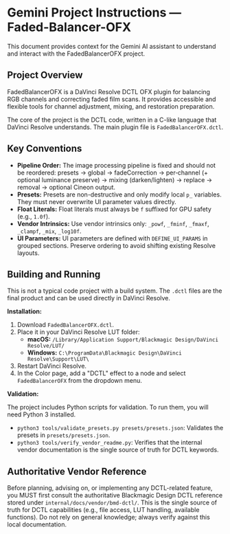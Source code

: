 # Gemini Project Instructions — Faded-Balancer-OFX

This document provides context for the Gemini AI assistant to understand and interact with the FadedBalancerOFX project.

## Project Overview

FadedBalancerOFX is a DaVinci Resolve DCTL OFX plugin for balancing RGB channels and correcting faded film scans. It provides accessible and flexible tools for channel adjustment, mixing, and restoration preparation.

The core of the project is the DCTL code, written in a C-like language that DaVinci Resolve understands. The main plugin file is `FadedBalancerOFX.dctl`.

## Key Conventions

*   **Pipeline Order:** The image processing pipeline is fixed and should not be reordered: presets → global → fadeCorrection → per‑channel (+ optional luminance preserve) → mixing (darken/lighten) → replace → removal → optional Cineon output.
*   **Presets:** Presets are non-destructive and only modify local `p_` variables. They must never overwrite UI parameter values directly.
*   **Float Literals:** Float literals must always be `f` suffixed for GPU safety (e.g., `1.0f`).
*   **Vendor Intrinsics:** Use vendor intrinsics only: `_powf`, `_fminf`, `_fmaxf`, `_clampf`, `_mix`, `_log10f`.
*   **UI Parameters:** UI parameters are defined with `DEFINE_UI_PARAMS` in grouped sections. Preserve ordering to avoid shifting existing Resolve layouts.

## Building and Running

This is not a typical code project with a build system. The `.dctl` files are the final product and can be used directly in DaVinci Resolve.

**Installation:**

1.  Download `FadedBalancerOFX.dctl`.
2.  Place it in your DaVinci Resolve LUT folder:
    *   **macOS:** `/Library/Application Support/Blackmagic Design/DaVinci Resolve/LUT/`
    *   **Windows:** `C:\ProgramData\Blackmagic Design\DaVinci Resolve\Support\LUT\`
3.  Restart DaVinci Resolve.
4.  In the Color page, add a "DCTL" effect to a node and select `FadedBalancerOFX` from the dropdown menu.

**Validation:**

The project includes Python scripts for validation. To run them, you will need Python 3 installed.

*   `python3 tools/validate_presets.py presets/presets.json`: Validates the presets in `presets/presets.json`.
*   `python3 tools/verify_vendor_readme.py`: Verifies that the internal vendor documentation is the single source of truth for DCTL keywords.

## Authoritative Vendor Reference

Before planning, advising on, or implementing any DCTL-related feature, you MUST first consult the authoritative Blackmagic Design DCTL reference stored under `internal/docs/vendor/bmd-dctl/`. This is the single source of truth for DCTL capabilities (e.g., file access, LUT handling, available functions). Do not rely on general knowledge; always verify against this local documentation.
